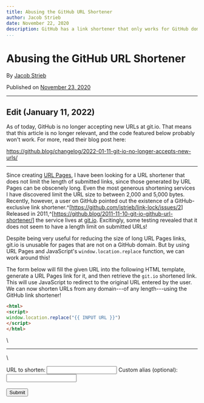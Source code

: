 ```yaml
---
title: Abusing the GitHub URL Shortener
author: Jacob Strieb
date: November 22, 2020
description: GitHub has a link shortener that only works for GitHub domains, but this can be circumvented by using URL Pages and JavaScript redirects.
...
```



# Abusing the GitHub URL Shortener

By [Jacob Strieb](https://jstrieb.github.io)

Published on [November 23, 2020](/posts/git-io/)

---

## Edit (January 11, 2022)

As of today, GitHub is no longer accepting new URLs at git.io. That means that
this article is no longer relevant, and the code featured below probably won't
work. For more, read their blog post here:

<https://github.blog/changelog/2022-01-11-git-io-no-longer-accepts-new-urls/>

---

Since creating [URL Pages](https://github.com/jstrieb/urlpages), I have been
looking for a URL shortener that does not limit the length of submitted links,
since those generated by URL Pages can be obscenely long. Even the most
generous shortening services I have discovered limit the URL size to between
2,000 and 5,000 bytes. Recently, however, a user on GitHub pointed out the
existence of a GitHub-exclusive link
shortener.^[<https://github.com/jstrieb/link-lock/issues/2>]
Released in
2011,^[<https://github.blog/2011-11-10-git-io-github-url-shortener/>] the
service lives at [git.io](https://git.io). Excitingly, some testing revealed
that it does not seem to have a length limit on submitted URLs!

Despite being very useful for reducing the size of long URL Pages links, git.io
is unusable for pages that are not on a GitHub domain. But by using URL Pages
and JavaScript's `window.location.replace` function, we can work around this!

The form below will fill the given URL into the following HTML template,
generate a URL Pages link for it, and then retrieve the `git.io` shortened
link. This will use JavaScript to redirect to the original URL entered by the
user. We can now shorten URLs from any domain---of any length---using the
GitHub link shortener!

``` html
<html>
<script>
window.location.replace("{{ INPUT URL }}")
</script>
</html>
```

\

---

\

<script src="//jstrieb.github.io/urlpages/b64.js"></script>
<script src="//jstrieb.github.io/urlpages/api.js"></script>

<form class="contact-form" onsubmit="shorten(this); return false;"
method="post">
  <label for="orig_url">URL to shorten:</label>
  <input name="orig_url" type="text" />
  <input name="url" type="hidden" />
  <label for="url">Custom alias (optional):</label>
  <input name="code" type="text" />
  <a id="alert" class="alert"></a><br /><br />
  <button>Submit</button>
</form>

<script>
let api = apiVersions[LATEST_API_VERSION];

function error(message) {
  const alert = document.querySelector("#alert");
  alert.innerText = message;
  try {
    new URL(message);
    alert.href = message;
  } catch (err) {
    alert.href = "";
  }
  alert.style.opacity = 1;
}

function shorten(form) {
  let orig_url = form.elements['orig_url'].value;
  try {
    new URL(orig_url);
  } catch (err) {
    error("Bad URL");
    return;
  }

  let pageData = `
<html>
<scr` + `ipt>
window.location.replace("${orig_url}")
</scr` + `ipt>
</html>
`;
  let url = api.getViewLink(pageData);
  console.log(url);
  let formData = new FormData(form);
  formData.delete("orig_url");
  if (!formData.get("code")) formData.delete("code");
  formData.set("url", url);
  // fetch("https://git.io/", {
  fetch("https://cors.jstrieb.workers.dev/https://git.io/", {
    "body": formData,
    "method": "POST"
  })
  .then(r => {
    if (r.status >= 400)
      return error("Error! Possibly, the alias is already in use!");
    r.headers.forEach(console.log)
    let short = r.headers.get("location");
    console.log(r);
    console.log(short);
    console.log(r.headers);
    error(short);
    // setTimeout(() => alert.style.opacity = 0, 5000);
  })
  .catch(error);
}
</script>
